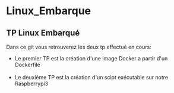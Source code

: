 # Linux_Embarque

## TP Linux Embarqué

Dans ce git vous retrouverez les deux tp effectué en cours:

  <ul>
  <li> Le premier TP est la création d'une image Docker a partir d'un Dockerfile </li>
  <br />
  <li> Le deuxiéme TP est la création d'un scipt exécutable sur notre Raspberrypi3 </li>
  
  </ul>


